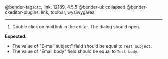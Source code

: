 @bender-tags: tc, link, 12189, 4.5.5
@bender-ui: collapsed
@bender-ckeditor-plugins: link, toolbar, wysiwygarea

----

1. Double click on mail link in the editor. The dialog should open.

**Expected:**
* The value of "E-mail subject" field should be equal to `Test subject`.
* The value of "Email body" field should be equal to `Test body`.
